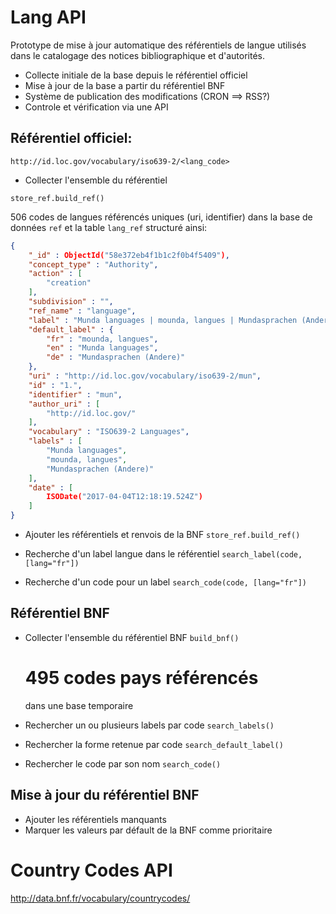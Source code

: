 # Lang API

Prototype de mise à jour automatique des référentiels de langue utilisés dans le catalogage des notices bibliographique et d'autorités.

* Collecte initiale de la base depuis le référentiel officiel
* Mise à jour de la base a partir du référentiel BNF
* Système de publication des modifications (CRON ==> RSS?)
* Controle et vérification via une API



## Référentiel officiel:

	http://id.loc.gov/vocabulary/iso639-2/<lang_code>

* Collecter l'ensemble du référentiel

`store_ref.build_ref()`


506 codes  de langues référencés uniques (uri, identifier)
dans la base de données `ref` et la table `lang_ref`
structuré ainsi:
```json
{
	"_id" : ObjectId("58e372eb4f1b1c2f0b4f5409"),
	"concept_type" : "Authority",
	"action" : [
		"creation"
	],
	"subdivision" : "",
	"ref_name" : "language",
	"label" : "Munda languages | mounda, langues | Mundasprachen (Andere)",
	"default_label" : {
		"fr" : "mounda, langues",
		"en" : "Munda languages",
		"de" : "Mundasprachen (Andere)"
	},
	"uri" : "http://id.loc.gov/vocabulary/iso639-2/mun",
	"id" : "1.",
	"identifier" : "mun",
	"author_uri" : [
		"http://id.loc.gov/"
	],
	"vocabulary" : "ISO639-2 Languages",
	"labels" : [
		"Munda languages",
		"mounda, langues",
		"Mundasprachen (Andere)"
	],
	"date" : [
		ISODate("2017-04-04T12:18:19.524Z")
	]
}
```
* Ajouter les référentiels et renvois de la BNF
`store_ref.build_ref()`

* Recherche d'un label langue dans le référentiel `search_label(code, [lang="fr"])`
* Recherche d'un code pour un label
`search_code(code, [lang="fr"])`

## Référentiel BNF
* Collecter l'ensemble du référentiel BNF `build_bnf()`

	# 495 codes pays référencés
	dans une base temporaire
* Rechercher un ou plusieurs labels par code `search_labels()`
* Rechercher la forme retenue par code `search_default_label()`
* Rechercher le code par son nom
`search_code()`

## Mise à jour du référentiel BNF

* Ajouter les référentiels manquants
* Marquer les valeurs par défault de la BNF comme prioritaire

 # Country Codes API
 http://data.bnf.fr/vocabulary/countrycodes/
